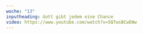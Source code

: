```yaml
---
woche: "13"
inputheading: Gott gibt jedem eine Chance
video: https://www.youtube.com/watch?v=5Q7wsBCwEWw
---
```

